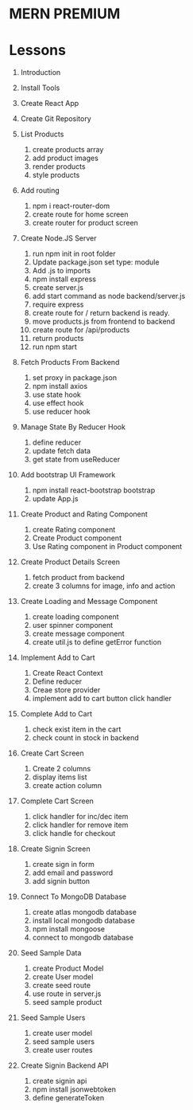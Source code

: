 # MERN PREMIUM

# Lessons
1. Introduction
2. Install Tools
3. Create React App
4. Create Git Repository

5. List Products
    1. create products array
    2. add product images
    3. render products
    4. style products

6. Add routing
    1. npm i react-router-dom
    2. create route for home screen
    3. create router for product screen

7. Create Node.JS Server
    1. run npm init in root folder
    2. Update package.json set type: module
    3. Add .js to imports
    4. npm install express
    5. create server.js
    6. add start command as node backend/server.js
    7. require express
    8. create route for / return backend is ready.
    9. move products.js from frontend to backend
    10. create route for /api/products
    11. return products
    12. run npm start

8. Fetch Products From Backend
    1. set proxy in package.json
    2. npm install axios
    3. use state hook
    4. use effect hook
    5. use reducer hook

9. Manage State By Reducer Hook
    1. define reducer
    2. update fetch data
    3. get state from useReducer

10. Add bootstrap UI Framework
    1. npm install react-bootstrap bootstrap
    2. update App.js

11. Create Product and Rating Component
    1. create Rating component
    2. Create Product component
    3. Use Rating component in Product component

12. Create Product Details Screen
    1. fetch product from backend
    2. create 3 columns for image, info and action

13. Create Loading and Message Component
    1. create loading component
    2. user spinner component
    3. create message component
    4. create util.js to define getError function

14. Implement Add to Cart
    1. Create React Context
    2. Define reducer
    3. Creae store provider
    4. implement add to cart button click handler

15. Complete Add to Cart
    1. check exist item in the cart
    2. check count in stock in backend

16. Create Cart Screen
    1. Create 2 columns
    2. display items list
    3. create action column

17. Complete Cart Screen
    1. click handler for inc/dec item
    2. click handler for remove item
    3. click handle for checkout

18. Create Signin Screen
    1. create sign in form
    2. add email and password
    3. add signin button

19. Connect To MongoDB Database
    1. create atlas mongodb database
    2. install local mongodb database
    3. npm install mongoose
    4. connect to mongodb database

20. Seed Sample Data
    1. create Product Model
    2. create User model
    3. create seed route
    4. use route in server.js
    5. seed sample product

21. Seed Sample Users
    1. create user model
    2. seed sample users
    3. create user routes

22. Create Signin Backend API
    1. create signin api
    2. npm install jsonwebtoken
    3. define generateToken